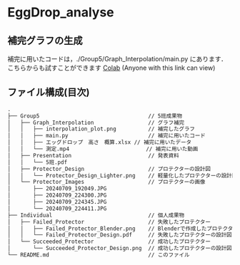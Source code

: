 # EggDrop_analyse

## 補完グラフの生成
補完に用いたコードは，./Group5/Graph_Interpolation/main.py にあります．  
こちらからも試すことができます [Colab](https://colab.research.google.com/drive/1PdjE0qlD_RCUwYhYZfZm0WYsisodKPNM?usp=sharing) (Anyone with this link can view)

## ファイル構成(目次)
```bat
.
├── Group5                                  // 5班成果物
│   ├── Graph_Interpolation                 // グラフ補完
│   │   ├── interpolation_plot.png          // 補完したグラフ
│   │   ├── main.py                         // 補完に用いたコード
│   │   ├── エッグドロップ　高さ　概算.xlsx // 補完に用いたデータ
│   │   └── 測定.mp4                        // 補完に用いた動画
│   ├── Presentation                        // 発表資料
│   │   └── 5班.pdf
│   ├── Protector_Design                    // プロテクターの設計図
│   │   └── Protector_Design_Lighter.png    // 軽量化したプロテクターの設計図
│   └── Protector_Images                    // プロテクターの画像
│       ├── 20240709_192049.JPG
│       ├── 20240709_224300.JPG
│       ├── 20240709_224345.JPG
│       └── 20240709_224411.JPG
├── Individual                              // 個人成果物
│   ├── Failed_Protector                    // 失敗したプロテクター
│   │   ├── Failed_Protector_Blender.png    // Blenderで作成したプロテクターのモデル
│   │   └── Failed_Protector_Design.pdf     // 失敗したプロテクターの設計図
│   └── Succeeded_Protector                 // 成功したプロテクター
│       └── Succeeded_Protector_Design.png  // 成功したプロテクターの設計図
└── README.md                               // このファイル
```
